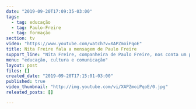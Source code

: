 ```yaml
---
date: "2019-09-20T17:09:35-03:00"
tags:
  - tag: educação
  - tag: Paulo-Freire
  - tag: formação
section: tv
video: "https://www.youtube.com/watch?v=XAPZmoiPqoE"
title: Nita Freire fala a mensagem de Paulo Freire
support_line: "Nita Freire, companheira de Paulo Freire, nos conta um pouco mais sobre o legado deste grande lutador brasileiro."
menu: "educação, cultura e comunicação"
layout: post
files: []
created_date: "2019-09-20T17:15:01-03:00"
published: true
video_thumbnail: "http://img.youtube.com/vi/XAPZmoiPqoE/0.jpg"
releated_posts: []

---
```

